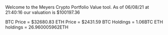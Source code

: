 Welcome to the Meyers Crypto Portfolio Value tool. 
As of 06/08/21 at 21:40:16 our valuation is $100197.36 

BTC Price = $32680.83
 ETH Price = $2431.59
BTC Holdings = 1.06BTC
 ETH holdings = 26.960005962ETH 
